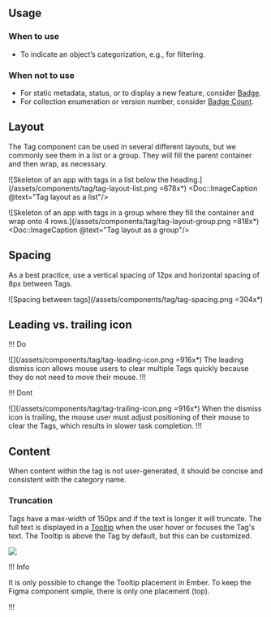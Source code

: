 ## Usage

### When to use

- To indicate an object’s categorization, e.g., for filtering.

### When not to use

- For static metadata, status, or to display a new feature, consider [Badge](/components/badge).
- For collection enumeration or version number, consider [Badge Count](/components/badge-count).

## Layout

The Tag component can be used in several different layouts, but we commonly see them in a list or a group. They will fill the parent container and then wrap, as necessary.

![Skeleton of an app with tags in a list below the heading.](/assets/components/tag/tag-layout-list.png =678x*)
<Doc::ImageCaption @text="Tag layout as a list"/>

![Skeleton of an app with tags in a group where they fill the container and wrap onto 4 rows.](/assets/components/tag/tag-layout-group.png =818x*)
<Doc::ImageCaption @text="Tag layout as a group"/>

## Spacing

As a best practice, use a vertical spacing of 12px and horizontal spacing of 8px between Tags.

![Spacing between tags](/assets/components/tag/tag-spacing.png =304x*)

## Leading vs. trailing icon

!!! Do

![](/assets/components/tag/tag-leading-icon.png =916x*)
The leading dismiss icon allows mouse users to clear multiple Tags quickly because they do not need to move their mouse.
!!!


!!! Dont

![](/assets/components/tag/tag-trailing-icon.png =916x*)
When the dismiss icon is trailing, the mouse user must adjust positioning of their mouse to clear the Tags, which results in slower task completion.
!!!

## Content

When content within the tag is not user-generated, it should be concise and consistent with the category name.

### Truncation

Tags have a max-width of 150px and if the text is longer it will truncate. The full text is displayed in a [Tooltip](/components/tooltip) when the user hover or focuses the Tag's text. The Tooltip is above the Tag by default, but this can be customized.

![](/assets/components/tag/tag-truncation-tooltip.png)

!!! Info

It is only possible to change the Tooltip placement in Ember. To keep the Figma component simple, there is only one placement (top).

!!!